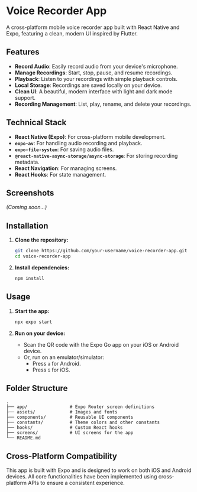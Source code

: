 # Voice Recorder App

A cross-platform mobile voice recorder app built with React Native and Expo, featuring a clean, modern UI inspired by Flutter.

## Features

- **Record Audio**: Easily record audio from your device's microphone.
- **Manage Recordings**: Start, stop, pause, and resume recordings.
- **Playback**: Listen to your recordings with simple playback controls.
- **Local Storage**: Recordings are saved locally on your device.
- **Clean UI**: A beautiful, modern interface with light and dark mode support.
- **Recording Management**: List, play, rename, and delete your recordings.

## Technical Stack

- **React Native (Expo)**: For cross-platform mobile development.
- **`expo-av`**: For handling audio recording and playback.
- **`expo-file-system`**: For saving audio files.
- **`@react-native-async-storage/async-storage`**: For storing recording metadata.
- **React Navigation**: For managing screens.
- **React Hooks**: For state management.

## Screenshots

*(Coming soon...)*

## Installation

1. **Clone the repository:**
   ```bash
   git clone https://github.com/your-username/voice-recorder-app.git
   cd voice-recorder-app
   ```

2. **Install dependencies:**
   ```bash
   npm install
   ```

## Usage

1. **Start the app:**
   ```bash
   npx expo start
   ```

2. **Run on your device:**
   - Scan the QR code with the Expo Go app on your iOS or Android device.
   - Or, run on an emulator/simulator:
     - Press `a` for Android.
     - Press `i` for iOS.

## Folder Structure

```
.
├── app/                # Expo Router screen definitions
├── assets/             # Images and fonts
├── components/         # Reusable UI components
├── constants/          # Theme colors and other constants
├── hooks/              # Custom React hooks
├── screens/            # UI screens for the app
└── README.md
```

## Cross-Platform Compatibility

This app is built with Expo and is designed to work on both iOS and Android devices. All core functionalities have been implemented using cross-platform APIs to ensure a consistent experience.